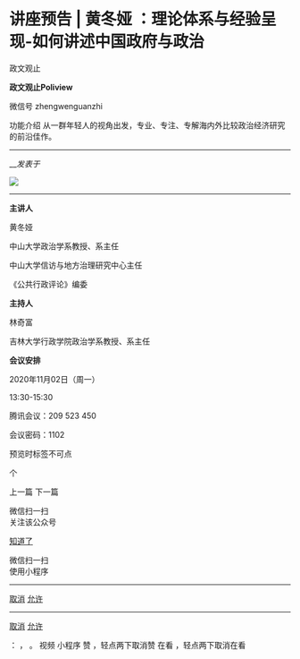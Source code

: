 

#  讲座预告 | 黄冬娅 ：理论体系与经验呈现-如何讲述中国政府与政治

政文观止  

**政文观止Poliview** 

微信号 zhengwenguanzhi

功能介绍 从一群年轻人的视角出发，专业、专注、专解海内外比较政治经济研究的前沿佳作。

____

___发表于_


![](/images/223/2.jpeg)

* * *

  

**主讲人**

黄冬娅

中山大学政治学系教授、系主任  

中山大学信访与地方治理研究中心主任  

《公共行政评论》编委

  

 **主持人**

林奇富  

吉林大学行政学院政治学系教授、系主任

 **会议安排**

2020年11月02日（周一）

13:30-15:30

  

腾讯会议：209 523 450

会议密码：1102

  

预览时标签不可点



个

上一篇 下一篇



微信扫一扫  
关注该公众号

[知道了](javascript:;)

 微信扫一扫  
使用小程序

****

[取消](javascript:void\(0\);) [允许](javascript:void\(0\);)

****

[取消](javascript:void\(0\);) [允许](javascript:void\(0\);)

： ， 。 视频 小程序 赞 ，轻点两下取消赞 在看 ，轻点两下取消在看

